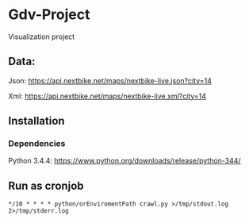 # Gdv-Project
Visualization project

## Data:
Json: https://api.nextbike.net/maps/nextbike-live.json?city=14

Xml: https://api.nextbike.net/maps/nextbike-live.xml?city=14


## Installation


### Dependencies

Python 3.4.4: https://www.python.org/downloads/release/python-344/


## Run as cronjob

```
*/10 * * * * python/orEnviromentPath crawl.py >/tmp/stdout.log 2>/tmp/stderr.log
```
